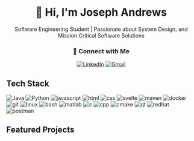 <div align="center">

# 👋 Hi, I'm Joseph Andrews  
Software Engineering Student | Passionate about System Design, and Mission Critical Software Solutions 

<div align="center">

### 🤝 Connect with Me  

[![LinkedIn](https://skillicons.dev/icons?i=linkedin)](https://ca.linkedin.com/in/joseph-andrews-6654771a3?trk=public_profile_browsemap)
[![Gmail](https://skillicons.dev/icons?i=gmail)](mailto:jandrewskenora@gmail.com)

</div>
</div>



## Tech Stack

![Java](https://skillicons.dev/icons?i=java)
![Python](https://skillicons.dev/icons?i=python)
![javascript](https://skillicons.dev/icons?i=js)
![html](https://skillicons.dev/icons?i=html)
![css](https://skillicons.dev/icons?i=css)
![svelte](https://skillicons.dev/icons?i=svelte)
![maven](https://skillicons.dev/icons?i=maven)
![docker](https://skillicons.dev/icons?i=docker)
![git](https://skillicons.dev/icons?i=git)
![linux](https://skillicons.dev/icons?i=linux)
![bash](https://skillicons.dev/icons?i=bash)
![matlab](https://skillicons.dev/icons?i=matlab)
![c](https://skillicons.dev/icons?i=c)
![cpp](https://skillicons.dev/icons?i=cpp)
![cmake](https://skillicons.dev/icons?i=cmake)
![qt](https://skillicons.dev/icons?i=qt)
![redhat](https://skillicons.dev/icons?i=redhat)
![postman](https://skillicons.dev/icons?i=postman)

## Featured Projects
